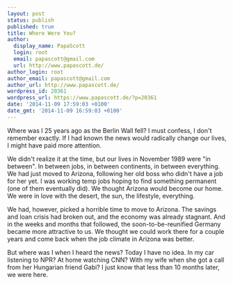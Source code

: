 ```yaml
---
layout: post
status: publish
published: true
title: Where Were You?
author:
  display_name: PapaScott
  login: root
  email: papascott@gmail.com
  url: http://www.papascott.de/
author_login: root
author_email: papascott@gmail.com
author_url: http://www.papascott.de/
wordpress_id: 20361
wordpress_url: https://www.papascott.de/?p=20361
date: '2014-11-09 17:59:03 +0100'
date_gmt: '2014-11-09 16:59:03 +0100'
---
```

<p>Where was I 25 years ago as the Berlin Wall fell? I must confess, I don't remember exactly. If I had known the news would radically change our lives, I might have paid more attention.</p>
<p>We didn't realize it at the time, but our lives in November 1989 were "in between". In between jobs, in between continents, in between everything. We had just moved to Arizona, following her old boss who didn't have a job for her yet. I was working temp jobs hoping to find something permanent (one of them eventually did). We thought Arizona would become our home. We were in love with the desert, the sun, the lifestyle, everything.</p>
<p>We had, however, picked a horrible time to move to Arizona. The savings and loan crisis had broken out, and the economy was already stagnant. And in the weeks and months that followed, the soon-to-be-reunified Germany became more attractive to us. We thought we could work there for a couple years and come back when the job climate in Arizona was better.</p>
<p>But where was I when I heard the news? Today I have no idea. In my car listening to NPR? At home watching CNN? With my wife when she got a call from her Hungarian friend Gabi? I just know that less than 10 months later, we were here.</p>
